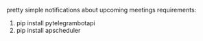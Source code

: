 pretty simple notifications about upcoming meetings
requirements:
1) pip install pytelegrambotapi
2) pip install apscheduler
